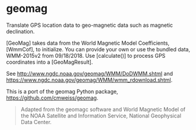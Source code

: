 # geomag

Translate GPS location data to geo-magnetic data such as magnetic declination.

[GeoMag] takes data from the World Magnetic Model Coefficients, [WmmCof],
to initialize. You can provide your own or use the bundled data, WMM-2015v2
from 09/18/2018. Use [calculate()] to process GPS coordinates into a
[GeoMagResult].

See http://www.ngdc.noaa.gov/geomag/WMM/DoDWMM.shtml and
https://www.ngdc.noaa.gov/geomag/WMM/wmm_rdownload.shtml.

This is a port of the geomag Python package,
https://github.com/cmweiss/geomag.

> Adapted from the geomagc software and World Magnetic Model of the NOAA
> Satellite and Information Service, National Geophysical Data Center.
